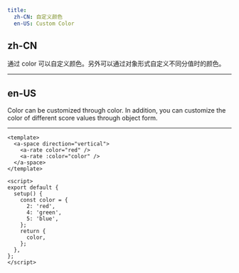 ```yaml
title:
  zh-CN: 自定义颜色
  en-US: Custom Color
```

## zh-CN

通过 color 可以自定义颜色。另外可以通过对象形式自定义不同分值时的颜色。

---

## en-US

Color can be customized through color. In addition, you can customize the color of different score values through object form.

---

```vue
<template>
  <a-space direction="vertical">
    <a-rate color="red" />
    <a-rate :color="color" />
  </a-space>
</template>

<script>
export default {
  setup() {
    const color = {
      2: 'red',
      4: 'green',
      5: 'blue',
    };
    return {
      color,
    };
  },
};
</script>
```
